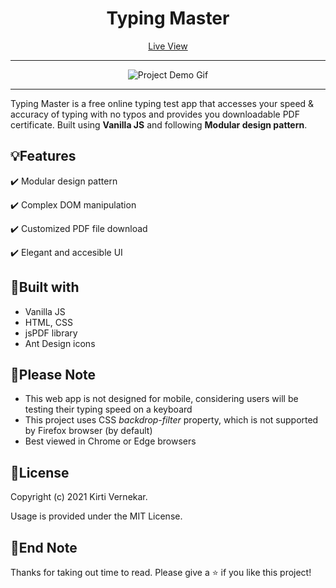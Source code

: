 <h1 align="center">Typing Master</h1>

<p align="center"><a href="https://typing-master-kirti.netlify.app" target="_blank">Live View</a></p>
<hr />
<div align="center" autoplay={true} muted={true} loop={true} object-fit="cover">

![Project Demo Gif]()

</div>

<hr />

<p align="left"> Typing Master is a free online typing test app that accesses your speed & accuracy of typing with no typos and provides you downloadable PDF certificate. Built using <strong>Vanilla JS</strong> and following <strong>Modular design pattern</strong>.</p>


## :bulb:Features

:heavy_check_mark: Modular design pattern

:heavy_check_mark: Complex DOM manipulation

:heavy_check_mark: Customized PDF file download

:heavy_check_mark: Elegant and accesible UI


## :hammer:Built with

- Vanilla JS
- HTML, CSS
- jsPDF library
- Ant Design icons


## :pushpin:Please Note

* This web app is not designed for mobile, considering users will be testing their typing speed on a keyboard
* This project uses CSS _backdrop-filter_ property, which is not supported by Firefox browser (by default)
* Best viewed in Chrome or Edge browsers


## :page_facing_up:License

Copyright (c) 2021 Kirti Vernekar.

Usage is provided under the MIT License.


## :wave:End Note

Thanks for taking out time to read. Please give a :star: if you like this project!